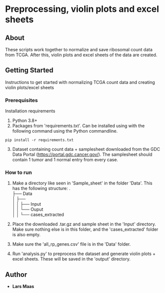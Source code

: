 # Preprocessing, violin plots and excel sheets

## About

These scripts work together to normalize and save ribosomal count data from TCGA. After this, violin plots and excel sheets of the data are created.


## Getting Started

Instructions to get started with normalizing TCGA count data and creating violin plots/excel sheets

### Prerequisites

Installation requirements

1. Python 3.8+
2. Packages from 'requirements.txt'. Can be installed using with the following command using the Python commandline.
```
pip install -r requirements.txt
```
3. Dataset containing count data + samplesheet downloaded from the GDC Data Portal (https://portal.gdc.cancer.gov/). The samplesheet should contain 1 tumor and 1 normal entry from every case.

### How to run

1. Make a directory like seen in 'Sample_sheet' in the folder 'Data'. This has the following structure:
.  
├── Data  
│   ├── <Sample name>  
│   │    ├── Input  
│   │    └── Ouput  
│   │    └── cases_extracted  

2. Place the downloaded .tar.gz and sample sheet in the 'Input' directory. Make sure nothing else is in this folder, and the 'cases_extracted' folder is also empty.

3. Make sure the 'all_rp_genes.csv' file is in the 'Data' folder.

3. Run 'analysis.py' to preprocess the dataset and generate violin plots + excel sheets. These will be saved in the 'output' directory.

## Author

* **Lars Maas**

